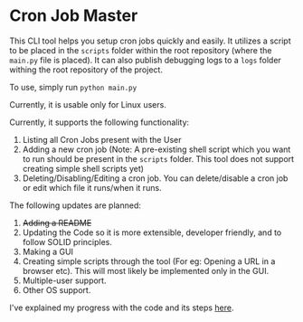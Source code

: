 # Cron Job Master
This CLI tool helps you setup cron jobs quickly and easily. It utilizes a script to be placed in the `scripts` folder within the root repository (where the `main.py` file is placed). It can also publish debugging logs to a `logs` folder withing the root repository of the project.

To use, simply run `python main.py`

Currently, it is usable only for Linux users.

Currently, it supports the following functionality:
1. Listing all Cron Jobs present with the User
2. Adding a new cron job (Note: A pre-existing shell script which you want to run should be present in the `scripts` folder. This tool does not support creating simple shell scripts yet)
3. Deleting/Disabling/Editing a cron job. You can delete/disable a cron job or edit which file it runs/when it runs.

The following updates are planned:
1. ~~Adding a README~~
2. Updating the Code so it is more extensible, developer friendly, and to follow SOLID principles.
3. Making a GUI
4. Creating simple scripts through the tool (For eg: Opening a URL in a browser etc). This will most likely be implemented only in the GUI.
5. Multiple-user support.
6. Other OS support.

I've explained my progress with the code and its steps [here](https://solarsigma.notion.site/Making-of-Python-Program-49f4e10cf65d4b6b843e98aed1075122).